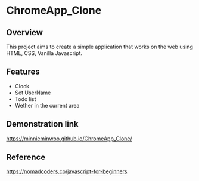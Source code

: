 # ChromeApp_Clone

## Overview
This project aims to create a simple application that works on the web using HTML, CSS, Vanilla Javascript.

## Features
* Clock
* Set UserName
* Todo list
* Wether in the current area

## Demonstration link
https://minnieminwoo.github.io/ChromeApp_Clone/

## Reference
https://nomadcoders.co/javascript-for-beginners
